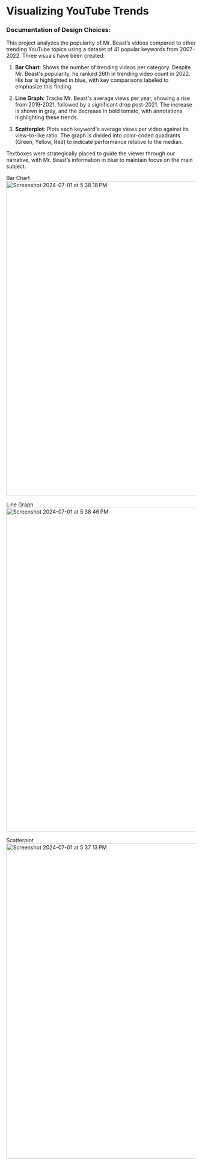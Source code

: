 # Visualizing YouTube Trends

### Documentation of Design Choices:

This project analyzes the popularity of Mr. Beast’s videos compared to other trending YouTube topics using a dataset of 41 popular keywords from 2007-2022. 
Three visuals have been created:

1. **Bar Chart**: Shows the number of trending videos per category. Despite Mr. Beast's popularity, he ranked 26th in trending video count in 2022. His bar is highlighted in blue, with key comparisons labeled to emphasize this finding.

2. **Line Graph**: Tracks Mr. Beast's average views per year, showing a rise from 2019-2021, followed by a significant drop post-2021. The increase is shown in gray, and the decrease in bold tomato, with annotations highlighting these trends.

3. **Scatterplot**: Plots each keyword's average views per video against its view-to-like ratio. The graph is divided into color-coded quadrants (Green, Yellow, Red) to indicate performance relative to the median.

Textboxes were strategically placed to guide the viewer through our narrative, with Mr. Beast’s information in blue to maintain focus on the main subject.

Bar Chart
<img width="837" alt="Screenshot 2024-07-01 at 5 38 18 PM" src="https://github.com/pranjalshrestha/Visualizing_YouTube_Trends/assets/135492582/6a46b7eb-1ac5-4348-8b25-f711a8fa134d">

Line Graph
<img width="861" alt="Screenshot 2024-07-01 at 5 38 46 PM" src="https://github.com/pranjalshrestha/Visualizing_YouTube_Trends/assets/135492582/14182843-7ead-47ab-8162-4308dbf840c3">

Scatterplot
<img width="838" alt="Screenshot 2024-07-01 at 5 37 13 PM" src="https://github.com/kr-muchiri/Python-mini-projects/assets/135492582/8f603c55-3d67-435e-b32a-23e5b6c317ca">
